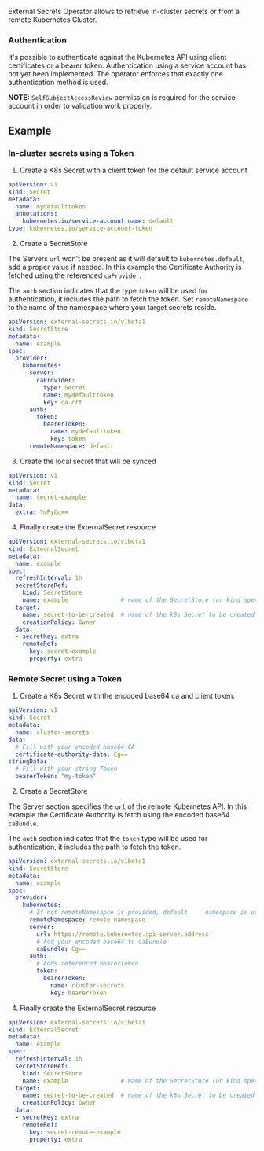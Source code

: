 External Secrets Operator allows to retrieve in-cluster secrets or from a remote Kubernetes Cluster.

### Authentication

It's possible to authenticate against the Kubernetes API using client certificates or a bearer token. Authentication using a service account has not yet been implemented. The operator enforces that exactly one authentication method is used.

**NOTE:** `SelfSubjectAccessReview` permission is required for the service account in order to validation work properly.

## Example

### In-cluster secrets using a Token

1. Create a K8s Secret with a client token for the default service account

```yaml
apiVersion: v1
kind: Secret
metadata:
  name: mydefaulttoken
  annotations:
    kubernetes.io/service-account.name: default
type: kubernetes.io/service-account-token
```
2. Create a SecretStore

The Servers `url` won't be present as it will default to `kubernetes.default`, add a proper value if needed. In this example the Certificate Authority is fetched using the referenced `caProvider`.

The `auth` section indicates that the type `token` will be used for authentication, it includes the path to fetch the token. Set `remoteNamespace` to the name of the namespace where your target secrets reside.

```yaml
apiVersion: external-secrets.io/v1beta1
kind: SecretStore
metadata:
  name: example
spec:
  provider:
    kubernetes:
      server:
        caProvider:
          type: Secret
          name: mydefaulttoken
          key: ca.crt
      auth:
        token:
          bearerToken:
            name: mydefaulttoken
            key: token
      remoteNamespace: default
```
3. Create the local secret that will be synced

```yaml
apiVersion: v1
kind: Secret
metadata:
  name: secret-example
data:
  extra: YmFyCg==
```
4. Finally create the ExternalSecret resource

```yaml
apiVersion: external-secrets.io/v1beta1
kind: ExternalSecret
metadata:
  name: example
spec:
  refreshInterval: 1h
  secretStoreRef:
    kind: SecretStore
    name: example               # name of the SecretStore (or kind specified)
  target:
    name: secret-to-be-created  # name of the k8s Secret to be created
    creationPolicy: Owner
  data:
  - secretKey: extra
    remoteRef:
      key: secret-example
      property: extra
```

### Remote Secret using a Token

1. Create a K8s Secret with the encoded base64 ca and client token.

```yaml
apiVersion: v1
kind: Secret
metadata:
  name: cluster-secrets
data:
  # Fill with your encoded base64 CA
  certificate-authority-data: Cg==
stringData:
  # Fill with your string Token
  bearerToken: "my-token"
```
2. Create a SecretStore

The Server section specifies the `url` of the remote Kubernetes API. In this example the Certificate Authority is fetch using the encoded base64 `caBundle`.

The `auth` section indicates that the  `token` type will be used for authentication, it includes the path to fetch the token.

```yaml
apiVersion: external-secrets.io/v1beta1
kind: SecretStore
metadata:
  name: example
spec:
  provider:
    kubernetes:
      # If not remoteNamesapce is provided, default     namespace is used
      remoteNamespace: remote-namespace
      server:
        url: https://remote.kubernetes.api-server.address
        # Add your encoded base64 to caBundle
        caBundle: Cg==
      auth:
        # Adds referenced bearerToken
        token:
          bearerToken:
            name: cluster-secrets
            key: bearerToken
```
4. Finally create the ExternalSecret resource

```yaml
apiVersion: external-secrets.io/v1beta1
kind: ExternalSecret
metadata:
  name: example
spec:
  refreshInterval: 1h
  secretStoreRef:
    kind: SecretStore
    name: example               # name of the SecretStore (or kind specified)
  target:
    name: secret-to-be-created  # name of the k8s Secret to be created
    creationPolicy: Owner
  data:
  - secretKey: extra
    remoteRef:
      key: secret-remote-example
      property: extra
```
